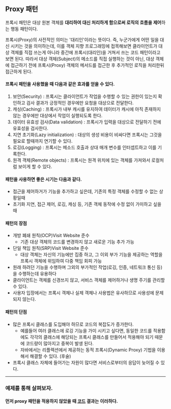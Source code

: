 ## Proxy 패턴
프록시 패턴은 대상 원본 객체를 **대리하여 대신 처리하게 함으로써 로직의 흐름을 제어**하는 행동 패턴이다.


프록시(Proxy)의 사전적인 의미는 '대리인'이라는 뜻이다. 
즉, 누군가에게 어떤 일을 대신 시키는 것을 의미하는데, 이를 객체 지향 프로그래밍에 접목해보면 클라이언트가 대상 객체를 직접 쓰는게 아니라 
중간에 프록시(대리인)을 거쳐서 쓰는 코드 패턴이라고 보면 된다. 
따라서 대상 객체(Subject)의 메소드를 직접 실행하는 것이 아닌, 
대상 객체에 접근하기 전에 프록시(Proxy) 객체의 메서드를 접근한 후 추가적인 로직을 처리한뒤 접근하게 된다.


#### 프록시 패턴을 사용했을 때 다음과 같은 효과를 얻을 수 있다.
1. 보안(Security) : 프록시는 클라이언트가 작업을 수행할 수 있는 권한이 있는지 확인하고 검사 결과가 긍정적인 경우에만 요청을 대상으로 전달한다.
2. 캐싱(Caching) : 프록시가 내부 캐시를 유지하여 데이터가 캐시에 아직 존재하지 않는 경우에만 대상에서 작업이 실행되도록 한다.
3. 데이터 유효성 검사(Data validation) : 프록시가 입력을 대상으로 전달하기 전에 유효성을 검사한다.
4. 지연 초기화(Lazy initialization) : 대상의 생성 비용이 비싸다면 프록시는 그것을 필요로 할때까지 연기할 수 있다.
5. 로깅(Logging) : 프록시는 메소드 호출과 상대 매개 변수를 인터셉트하고 이를 기록한다.
6. 원격 객체(Remote objects) : 프록시는 원격 위치에 있는 객체를 가져와서 로컬처럼 보이게 할 수 있다. 


#### 패턴을 사용하면 좋은 시기는 다음과 같다.
- 접근을 제어하거가 기능을 추가하고 싶은데, 기존의 특정 객체를 수정할 수 없는 상황일때
- 초기화 지연, 접근 제어, 로깅, 캐싱 등, 기존 객체 동작에 수정 없이 가미하고 싶을 때  


#### 패턴의 장점
- 개방 폐쇄 원칙(OCP)Visit Website 준수
  - 기존 대상 객체의 코드를 변경하지 않고 새로운 기능 추가 가능
- 단일 책임 원칙(SRP)Visit Website 준수
  - 대상 객체는 자신의 기능에만 집중 하고, 그 이외 부가 기능을 제공하는 역할을 프록시 객체에 위임하여 다중 책임 회피 가능
- 원래 하려던 기능을 수행하며 그외의 부가적인 작업(로깅, 인증, 네트워크 통신 등)을 수행하는데 유용하다
- 클라이언트는 객체를 신경쓰지 않고, 서비스 객체를 제어하거나 생명 주기를 관리할 수 있다.
- 사용자 입장에서는 프록시 객체나 실제 객체나 사용법은 유사하므로 사용성에 문제 되지 않는다.


#### 패턴의 단점
- 많은 프록시 클래스를 도입해야 하므로 코드의 복잡도가 증가한다.
  - 예를들어 여러 클래스에 로깅 기능을 가미 시키고 싶다면, 동일한 코드를 적용함에도 각각의 클래스에 해당되는 프록시 클래스를 만들어서 적용해야 되기 때문에 코드량이 많아지고 중복이 발생 된다.
  - 자바에서는 리플렉션에서 제공하는 동적 프록시(Dynamic Proxy) 기법을 이용해서 해결할 수 있다. (후술)
- 프록시 클래스 자체에 들어가는 자원이 많다면 서비스로부터의 응답이 늦어질 수 있다. 


---


### 예제를 통해 살펴보자.

#### 먼저 proxy 패턴을 적용하지 않았을 때 [코드](https://github.com/JZU0/Java-design-patterns/tree/main/Lee-Juhyun/beforeProxy) 결과는 이러하다.





 